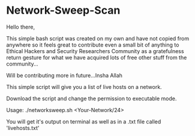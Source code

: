 # Network-Sweep-Scan
Hello there, 

This simple bash script was created on my own and have not copied from anywhere so it feels great to contribute even a small bit of anything to Ethical Hackers and Security Researchers Community as a gratefulness return gesture for what we have acquired lots of free other stuff from the community...

Will be contributing more in future...Insha Allah

This simple script will give you a list of live hosts on a network.

Download the script and change the permission to executable mode.

Usage:   ./networksweep.sh <Your-Network/24>

You will get it's output on terminal as well as in a .txt file called 'livehosts.txt'




